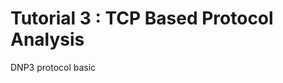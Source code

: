 Tutorial 3 : TCP Based Protocol Analysis
=======================================

DNP3 protocol basic 
